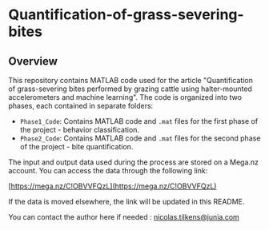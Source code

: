 # Quantification-of-grass-severing-bites

## Overview

This repository contains MATLAB code used for the article "Quantification of grass-severing bites performed by grazing cattle using halter-mounted accelerometers and machine learning". The code is organized into two phases, each contained in separate folders:

- `Phase1_Code`: Contains MATLAB code and `.mat` files for the first phase of the project - behavior classification.
- `Phase2_Code`: Contains MATLAB code and `.mat` files for the second phase of the project - bite quantification.

The input and output data used during the process are stored on a Mega.nz account. You can access the data through the following link:

[https://mega.nz/C!OBVVFQzL](https://mega.nz/C!OBVVFQzL)

If the data is moved elsewhere, the link will be updated in this README.

You can contact the author here if needed : nicolas.tilkens@junia.com
